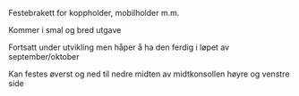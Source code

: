 <!-- Edit this file to change the product description -->

<p>Festebrakett for koppholder, mobilholder m.m.</p>
<p>Kommer i smal og bred utgave</p>
<p>Fortsatt under utvikling men håper å ha den ferdig i løpet av september/oktober</p>
<p>Kan festes øverst og ned til nedre midten av midtkonsollen høyre og venstre side</p>